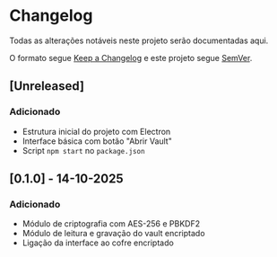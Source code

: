 # Changelog

Todas as alterações notáveis neste projeto serão documentadas aqui.

O formato segue [Keep a Changelog](https://keepachangelog.com/pt-BR/1.0.0/)
e este projeto segue [SemVer](https://semver.org/lang/pt-BR/).

## [Unreleased]

### Adicionado
- Estrutura inicial do projeto com Electron
- Interface básica com botão "Abrir Vault"
- Script `npm start` no `package.json`

## [0.1.0] - 14-10-2025

### Adicionado
- Módulo de criptografia com AES-256 e PBKDF2
- Módulo de leitura e gravação do vault encriptado
- Ligação da interface ao cofre encriptado
